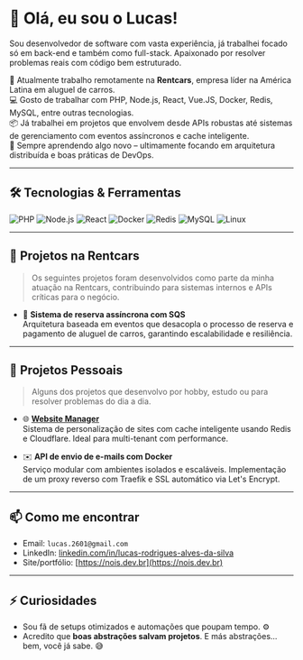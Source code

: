 # 👋 Olá, eu sou o Lucas!

Sou desenvolvedor de software com vasta experiência, já trabalhei focado só em back-end e também como full-stack. Apaixonado por resolver problemas reais com código bem estruturado.

🚀 Atualmente trabalho remotamente na **Rentcars**, empresa líder na América Latina em aluguel de carros.  
💻 Gosto de trabalhar com PHP, Node.js, React, Vue.JS, Docker, Redis, MySQL, entre outras tecnologias.  
📦 Já trabalhei em projetos que envolvem desde APIs robustas até sistemas de gerenciamento com eventos assíncronos e cache inteligente.  
🌱 Sempre aprendendo algo novo – ultimamente focando em arquitetura distribuída e boas práticas de DevOps.

---

## 🛠️ Tecnologias & Ferramentas
![PHP](https://img.shields.io/badge/-PHP-777BB4?style=flat&logo=php&logoColor=white)
![Node.js](https://img.shields.io/badge/-Node.js-339933?style=flat&logo=node.js&logoColor=white)
![React](https://img.shields.io/badge/-React-61DAFB?style=flat&logo=react&logoColor=black)
![Docker](https://img.shields.io/badge/-Docker-2496ED?style=flat&logo=docker&logoColor=white)
![Redis](https://img.shields.io/badge/-Redis-DC382D?style=flat&logo=redis&logoColor=white)
![MySQL](https://img.shields.io/badge/-MySQL-4479A1?style=flat&logo=mysql&logoColor=white)
![Linux](https://img.shields.io/badge/-Linux-FCC624?style=flat&logo=linux&logoColor=black)

---

## 🏢 Projetos na Rentcars
> Os seguintes projetos foram desenvolvidos como parte da minha atuação na Rentcars, contribuindo para sistemas internos e APIs críticas para o negócio.

- 🔄 **Sistema de reserva assíncrona com SQS**  
  Arquitetura baseada em eventos que desacopla o processo de reserva e pagamento de aluguel de carros, garantindo escalabilidade e resiliência.

---

## 🧪 Projetos Pessoais
> Alguns dos projetos que desenvolvo por hobby, estudo ou para resolver problemas do dia a dia.

- 🌐 [**Website Manager**](https://github.com/seu-usuario/website-manager)  
  Sistema de personalização de sites com cache inteligente usando Redis e Cloudflare. Ideal para multi-tenant com performance.

- ✉️ **API de envio de e-mails com Docker**  
  Serviço modular com ambientes isolados e escaláveis. Implementação de um proxy reverso com Traefik e SSL automático via Let's Encrypt.

---

## 📫 Como me encontrar
- Email: `lucas.2601@gmail.com`
- LinkedIn: [linkedin.com/in/lucas-rodrigues-alves-da-silva](https://linkedin.com/in/lucas-rodrigues-alves-da-silva)
- Site/portfólio: [https://nois.dev.br](https://nois.dev.br)

---

## ⚡ Curiosidades
- Sou fã de setups otimizados e automações que poupam tempo. ⚙️
- Acredito que **boas abstrações salvam projetos**. E más abstrações... bem, você já sabe. 😅

